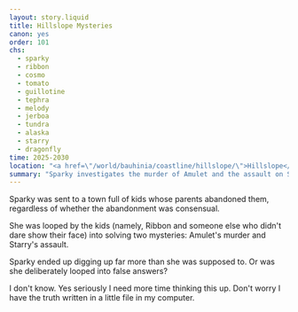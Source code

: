 ```yaml
---
layout: story.liquid
title: Hillslope Mysteries
canon: yes
order: 101
chs:
  - sparky
  - ribbon
  - cosmo
  - tomato
  - guillotine
  - tephra
  - melody
  - jerboa
  - tundra
  - alaska
  - starry
  - dragonfly
time: 2025-2030
location: "<a href=\"/world/bauhinia/coastline/hillslope/\">Hillslope</a>"
summary: "Sparky investigates the murder of Amulet and the assault on Starry. She digs up more than she was supposed to."
---
```


Sparky was sent to a town full of kids whose parents abandoned them, regardless of whether the abandonment was consensual.

She was looped by the kids (namely, Ribbon and someone else who didn't dare show their face) into solving two mysteries: Amulet's murder and Starry's assault.

Sparky ended up digging up far more than she was supposed to. Or was she deliberately looped into false answers?

I don't know. Yes seriously I need more time thinking this up. Don't worry I have the truth written in a little file in my computer.
